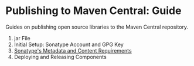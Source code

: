 # Publishing to Maven Central: Guide
Guides on publishing open source libraries to the Maven Central repository. 

1. jar File
2. Initial Setup: Sonatype Account and GPG Key
3. [Sonatype's Metadata and Content Requirements](https://github.com/huskydj1/Publishing-to-Maven-Central_Explanation/blob/main/Sonatype-Package-Requirements.md)
4. Deploying and Releasing Components
